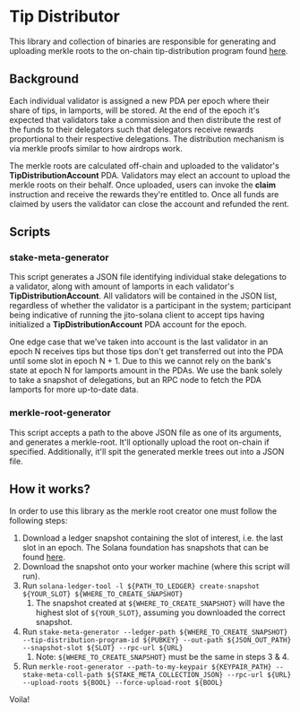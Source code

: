 # Tip Distributor
This library and collection of binaries are responsible for generating and uploading merkle roots to the on-chain 
tip-distribution program found [here](https://github.com/jito-labs/jito-programs/blob/a450ef006e60e10894c02269ec8a301b81a083a0/tip-payment/programs/tip-distribution/src/lib.rs).

## Background
Each individual validator is assigned a new PDA per epoch where their share of tips, in lamports, will be stored. 
At the end of the epoch it's expected that validators take a commission and then distribute the rest of the funds
to their delegators such that delegators receive rewards proportional to their respective delegations. The distribution
mechanism is via merkle proofs similar to how airdrops work.

The merkle roots are calculated off-chain and uploaded to the validator's **TipDistributionAccount** PDA. Validators may
elect an account to upload the merkle roots on their behalf. Once uploaded, users can invoke the **claim** instruction
and receive the rewards they're entitled to. Once all funds are claimed by users the validator can close the account and
refunded the rent.

## Scripts

### stake-meta-generator

This script generates a JSON file identifying individual stake delegations to a validator, along with amount of lamports 
in each validator's **TipDistributionAccount**. All validators will be contained in the JSON list, regardless of whether 
the validator is a participant in the system; participant being indicative of running the jito-solana client to accept tips 
having initialized a **TipDistributionAccount** PDA account for the epoch.

One edge case that we've taken into account is the last validator in an epoch N receives tips but those tips don't get transferred
out into the PDA until some slot in epoch N + 1. Due to this we cannot rely on the bank's state at epoch N for lamports amount
in the PDAs. We use the bank solely to take a snapshot of delegations, but an RPC node to fetch the PDA lamports for more up-to-date data.

### merkle-root-generator
This script accepts a path to the above JSON file as one of its arguments, and generates a merkle-root. It'll optionally upload the root
on-chain if specified. Additionally, it'll spit the generated merkle trees out into a JSON file.

## How it works?
In order to use this library as the merkle root creator one must follow the following steps:
1. Download a ledger snapshot containing the slot of interest, i.e. the last slot in an epoch. The Solana foundation has snapshots that can be found [here](https://console.cloud.google.com/storage/browser/mainnet-beta-ledger-us-ny5).
2. Download the snapshot onto your worker machine (where this script will run).
3. Run `solana-ledger-tool -l ${PATH_TO_LEDGER} create-snapshot ${YOUR_SLOT} ${WHERE_TO_CREATE_SNAPSHOT}`
   1. The snapshot created at `${WHERE_TO_CREATE_SNAPSHOT}` will have the highest slot of `${YOUR_SLOT}`, assuming you downloaded the correct snapshot.
4. Run `stake-meta-generator --ledger-path ${WHERE_TO_CREATE_SNAPSHOT} --tip-distribution-program-id ${PUBKEY} --out-path ${JSON_OUT_PATH} --snapshot-slot ${SLOT} --rpc-url ${URL}`
   1. Note: `${WHERE_TO_CREATE_SNAPSHOT}` must be the same in steps 3 & 4.
5. Run `merkle-root-generator --path-to-my-keypair ${KEYPAIR_PATH} --stake-meta-coll-path ${STAKE_META_COLLECTION_JSON} --rpc-url ${URL} --upload-roots ${BOOL} --force-upload-root ${BOOL}`

Voila!
